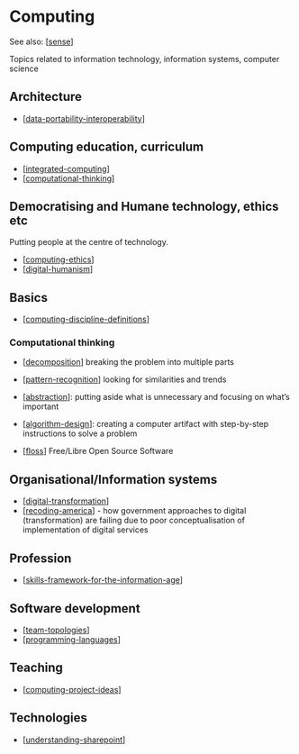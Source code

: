 <!--
 Copyright (C) 2023 David Jones
 
 This file is part of memex.
 
 memex is free software: you can redistribute it and/or modify
 it under the terms of the GNU General Public License as published by
 the Free Software Foundation, either version 3 of the License, or
 (at your option) any later version.
 
 memex is distributed in the hope that it will be useful,
 but WITHOUT ANY WARRANTY; without even the implied warranty of
 MERCHANTABILITY or FITNESS FOR A PARTICULAR PURPOSE.  See the
 GNU General Public License for more details.
 
 You should have received a copy of the GNU General Public License
 along with memex.  If not, see <http://www.gnu.org/licenses/>.
-->

# Computing 

See also: [[sense]]

Topics related to information technology, information systems, computer science


## Architecture 

- [[data-portability-interoperability]]

## Computing education, curriculum

- [[integrated-computing]]
- [[computational-thinking]]

## Democratising and Humane technology, ethics etc

Putting people at the centre of technology.

- [[computing-ethics]]
- [[digital-humanism]]

## Basics 

- [[computing-discipline-definitions]]

### Computational thinking
- [[decomposition]] breaking the problem into multiple parts
- [[pattern-recognition]] looking for similarities and trends
- [[abstraction]]: putting aside what is unnecessary and focusing on what’s important
- [[algorithm-design]]: creating a computer artifact with step-by-step instructions to solve a problem


- [[floss]] Free/Libre Open Source Software

## Organisational/Information systems

- [[digital-transformation]]
- [[recoding-america]] - how government approaches to digital (transformation) are failing due to poor conceptualisation of implementation of digital services

## Profession

- [[skills-framework-for-the-information-age]]

## Software development

- [[team-topologies]]
- [[programming-languages]]

## Teaching 

- [[computing-project-ideas]]

## Technologies 

- [[understanding-sharepoint]]


[//begin]: # "Autogenerated link references for markdown compatibility"
[sense]: ../sense "Sense"
[data-portability-interoperability]: data-portability-interoperability "Data portability and interoperability"
[integrated-computing]: integrated-computing "Integrated Computing"
[computational-thinking]: computational-thinking "Computation thinking"
[computing-ethics]: computing-ethics "Computing related ethics"
[digital-humanism]: digital-humanism "Digital humanism"
[computing-discipline-definitions]: computing-discipline-definitions "Definitions of computing related disciplines"
[decomposition]: decomposition "Decomposition"
[pattern-recognition]: pattern-recognition "pattern-recognition"
[abstraction]: abstraction "Abstraction"
[algorithm-design]: algorithm-design "Algorithm design"
[floss]: floss "FLOSS and FOSS"
[digital-transformation]: digital-transformation "Digital Transformation"
[recoding-america]: recoding-america "Recoding America"
[skills-framework-for-the-information-age]: profession/skills-framework-for-the-information-age "Skills Framework for the Information Age"
[team-topologies]: team-topologies "Team Topologies"
[programming-languages]: programming-languages "Programming Languages"
[computing-project-ideas]: computing-project-ideas "Computing project ideas"
[understanding-sharepoint]: sharepoint/understanding-sharepoint "Understanding Sharepoint"
[//end]: # "Autogenerated link references"